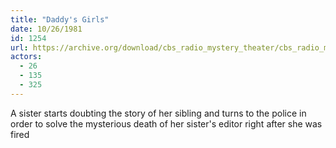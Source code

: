 ```yaml
---
title: "Daddy's Girls"
date: 10/26/1981
id: 1254
url: https://archive.org/download/cbs_radio_mystery_theater/cbs_radio_mystery_theater-1251-1300.zip/cbs_radio_mystery_theater-1251-1300%2Fcbsrmt_1254_daddys_girls.mp3
actors:
  - 26
  - 135
  - 325
---
```

A sister starts doubting the story of her sibling and turns to the police in order to solve the mysterious death of her sister's editor right after she was fired